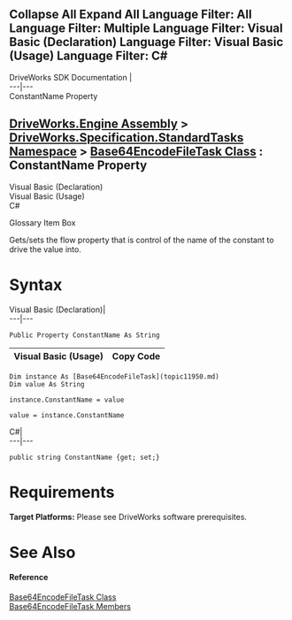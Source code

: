 Collapse All Expand All Language Filter: All  Language Filter: Multiple  Language Filter: Visual Basic (Declaration) Language Filter: Visual Basic (Usage) Language Filter: C#  
---  
DriveWorks SDK Documentation  |   
---|---  
ConstantName Property   
  
[DriveWorks.Engine Assembly](topic2156.md) > [DriveWorks.Specification.StandardTasks Namespace](topic11896.md) > [Base64EncodeFileTask Class](topic11950.md) : ConstantName Property  
---  
  
Visual Basic (Declaration)    
Visual Basic (Usage)    
C# 

Glossary Item Box

Gets/sets the flow property that is control of the name of the constant to drive the value into. 

# Syntax

Visual Basic (Declaration)|   
---|---  
      
    
    Public Property ConstantName As String  
  
Visual Basic (Usage)| Copy Code  
---|---  
      
    
    Dim instance As [Base64EncodeFileTask](topic11950.md)
    Dim value As String
     
    instance.ConstantName = value
     
    value = instance.ConstantName  
  
C#|   
---|---  
      
    
    public string ConstantName {get; set;}  
  
# Requirements

**Target Platforms:** Please see DriveWorks software prerequisites.

# See Also

#### Reference

[Base64EncodeFileTask Class](topic11950.md)   
[Base64EncodeFileTask Members](topic11951.md)


